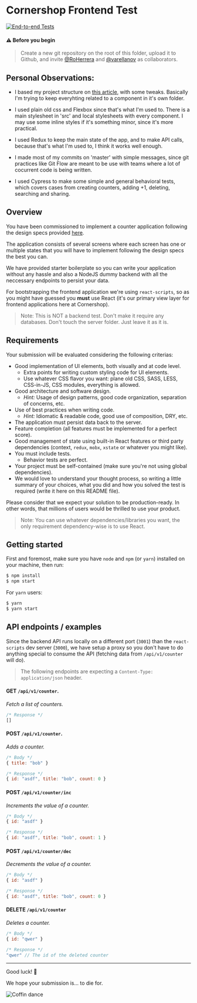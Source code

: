 # Cornershop Frontend Test

[![End-to-end Tests](https://github.com/npinochet/cornershop-frontend-test/workflows/End-to-end%20Tests/badge.svg)](https://github.com/npinochet/cornershop-frontend-test/actions?query=workflow%3A%22End-to-end+tests%22)

#### ⚠️ Before you begin

> Create a new git repository on the root of this folder, upload it to Github, and invite [@RoHerrera](https://github.com/RoHerrera) and [@varellanov](https://github.com/varellanov) as collaborators.

## Personal Observations:

* I based my project structure on [this article](https://www.robinwieruch.de/react-folder-structure), with some tweaks. Basically I'm trying to keep everyhting related to a component in it's own folder.

* I used plain old css and Flexbox since that's what I'm used to. There is a main stylesheet in 'src' and local stylesheets with every component. I may use some inline styles if it's something minor, since it's more practical.

* I used Redux to keep the main state of the app, and to make API calls, because that's what I'm used to, I think it works well enough.

* I made most of my commits on 'master' with simple messages, since git practices like Git Flow are meant to be use with teams where a lot of cocurrent code is being written.

* I used Cypress to make some simple and general behavioral tests, which covers cases from creating counters, adding +1, deleting, searching and sharing.

## Overview

You have been commissioned to implement a counter application following the design specs provided [here](https://www.figma.com/file/6CnuM0Gj9oiwi2AV9vXLRH/Counters-for-the-web?node-id=0%3A1).

The application consists of several screens where each screen has one or multiple states that you will have to implement following the design specs the best you can.

We have provided starter boilerplate so you can write your application without any hassle and also a NodeJS dummy backend with all the neccessary endpoints to persist your data.

For bootstrapping the frontend application we're using `react-scripts`, so as you might have guessed you **must** use React (it's our primary view layer for frontend applications here at Cornershop).

> Note: This is NOT a backend test. Don't make it require any databases. Don't touch the server folder. Just leave it as it is.

## Requirements

Your submission will be evaluated considering the following criterias:

- Good implementation of UI elements, both visually and at code level.
  - Extra points for writing custom styling code for UI elements.
  - Use whatever CSS flavor you want: plane old CSS, SASS, LESS, CSS-in-JS, CSS modules, everything is allowed.
- Good architecture and software design.
  - _Hint:_ Usage of design patterns, good code organization, separation of concerns, etc. 
- Use of best practices when writing code.
  - _Hint:_ Idiomatic & readable code, good use of composition, DRY, etc.
- The application must persist data back to the server.
- Feature completion (all features must be implemented for a perfect score).
- Good management of state using built-in React features or third party dependencies (context, `redux`, `mobx`, `xstate` or whatever you might like).
- You must include tests.
  - Behavior tests are perfect.
- Your project must be self-contained (make sure you're not using global dependencies).
- We would love to understand your thought process, so writing a little summary of your choices, what you did and how you solved the test is required (write it here on this README file).

Please consider that we expect your solution to be production-ready. In other words, that millions of users would be thrilled to use your product.

> Note: You can use whatever dependencies/libraries you want, the only requirement dependency-wise is to use React.

## Getting started

First and foremost, make sure you have `node` and `npm` (or `yarn`) installed on your machine, then run:

```bash
$ npm install
$ npm start
```

For `yarn` users:

```bash
$ yarn
$ yarn start
```

## API endpoints / examples

Since the backend API runs locally on a different port (`3001`) than the `react-scripts` dev server (`3000`), we have setup a proxy so you don't have to do anything special to consume the API (fetching data from `/api/v1/counter` will do).

> The following endpoints are expecting a `Content-Type: application/json` header.

#### **GET** `/api/v1/counter`.

_Fetch a list of counters._
```javascript
/* Response */
[]
```

#### **POST** `/api/v1/counter`.

_Adds a counter._

```javascript
/* Body */
{ title: "bob" }

/* Response */
{ id: "asdf", title: "bob", count: 0 }
```

#### **POST** `/api/v1/counter/inc`
_Increments the value of a counter._
```javascript
/* Body */
{ id: "asdf" }

/* Response */
{ id: "asdf", title: "bob", count: 1 }
```

#### **POST** `/api/v1/counter/dec`
_Decrements the value of a counter._

```javascript
/* Body */
{ id: "asdf" }

/* Response */
{ id: "asdf", title: "bob", count: 0 }
```

#### **DELETE** `/api/v1/counter`
_Deletes a counter._

```javascript
/* Body */
{ id: "qwer" }

/* Response */
"qwer" // The id of the deleted counter
```
---

Good luck! 🎉

We hope your submission is… to die for.

![Coffin dance](coffin.gif)
